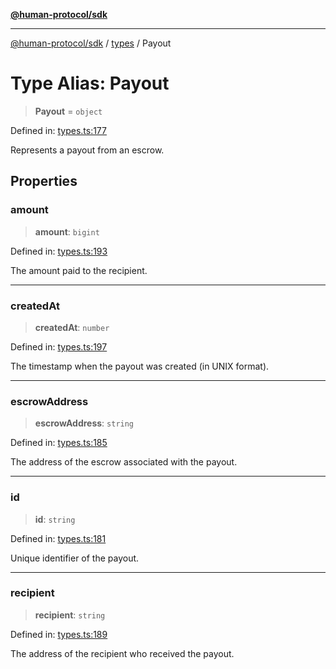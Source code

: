 [**@human-protocol/sdk**](../../README.md)

***

[@human-protocol/sdk](../../modules.md) / [types](../README.md) / Payout

# Type Alias: Payout

> **Payout** = `object`

Defined in: [types.ts:177](https://github.com/humanprotocol/human-protocol/blob/5b6e90353814741f056deb2914334a3c4fbc279d/packages/sdk/typescript/human-protocol-sdk/src/types.ts#L177)

Represents a payout from an escrow.

## Properties

### amount

> **amount**: `bigint`

Defined in: [types.ts:193](https://github.com/humanprotocol/human-protocol/blob/5b6e90353814741f056deb2914334a3c4fbc279d/packages/sdk/typescript/human-protocol-sdk/src/types.ts#L193)

The amount paid to the recipient.

***

### createdAt

> **createdAt**: `number`

Defined in: [types.ts:197](https://github.com/humanprotocol/human-protocol/blob/5b6e90353814741f056deb2914334a3c4fbc279d/packages/sdk/typescript/human-protocol-sdk/src/types.ts#L197)

The timestamp when the payout was created (in UNIX format).

***

### escrowAddress

> **escrowAddress**: `string`

Defined in: [types.ts:185](https://github.com/humanprotocol/human-protocol/blob/5b6e90353814741f056deb2914334a3c4fbc279d/packages/sdk/typescript/human-protocol-sdk/src/types.ts#L185)

The address of the escrow associated with the payout.

***

### id

> **id**: `string`

Defined in: [types.ts:181](https://github.com/humanprotocol/human-protocol/blob/5b6e90353814741f056deb2914334a3c4fbc279d/packages/sdk/typescript/human-protocol-sdk/src/types.ts#L181)

Unique identifier of the payout.

***

### recipient

> **recipient**: `string`

Defined in: [types.ts:189](https://github.com/humanprotocol/human-protocol/blob/5b6e90353814741f056deb2914334a3c4fbc279d/packages/sdk/typescript/human-protocol-sdk/src/types.ts#L189)

The address of the recipient who received the payout.
